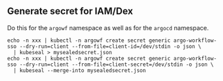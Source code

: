 ## Generate secret for IAM/Dex

Do this for the `argowf` namespace as well as for the `argocd` namespace.

```
echo -n xxx | kubectl -n argowf create secret generic argo-workflow-sso --dry-run=client --from-file=client-id=/dev/stdin -o json \
  | kubeseal > mysealedsecret.json
echo -n xxx | kubectl -n argowf create secret generic argo-workflow-sso --dry-run=client --from-file=client-secret=/dev/stdin -o json \
  | kubeseal --merge-into mysealedsecret.json
```